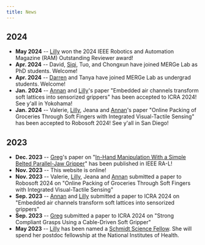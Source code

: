 ```yaml
---
title: News
---
```


## 2024
* **May 2024** -- [Lilly](https://lillych.in) won the 2024 IEEE Robotics and Automation Magazine (RAM) Outstanding Reviewer award!
* **Apr. 2024** -- David, [Siqi](https://siqishang.github.io), Tuo, and Chongxun have joined MERGe Lab as PhD students. Welcome!
* **Apr. 2024** -- [Darren](https://www.darrenau.com) and Tanya have joined MERGe Lab as undergrad students. Welcome!
* **Jan. 2024** -- [Annan](https://www.annanzhang.com) and [Lilly](https://lillych.in)'s paper "Embedded air channels transform soft lattices into sensorized grippers" has been accepted to ICRA 2024! See y'all in Yokohama!
* **Jan. 2024** -- Valerie, [Lilly](https://lillych.in), Jeana and [Annan](https://www.annanzhang.com)'s paper "Online Packing of Groceries Through Soft Fingers with Integrated Visual-Tactile Sensing" has been accepted to Robosoft 2024! See y'all in San Diego!

## 2023
* **Dec. 2023** -- [Greg](https://www.gregoryxie.com)'s paper on "[In-Hand Manipulation With a Simple Belted Parallel-Jaw Gripper](https://ieeexplore.ieee.org/document/10373080)" has been published in IEEE RA-L!
* **Nov. 2023** -- This website is online!
* **Nov. 2023** -- Valerie, [Lilly](https://lillych.in), Jeana and [Annan](https://www.annanzhang.com) submitted a paper to Robosoft 2024 on "Online Packing of Groceries Through Soft Fingers with Integrated Visual-Tactile Sensing"
* **Sep. 2023** -- [Annan](https://www.annanzhang.com) and [Lilly](https://lillych.in) submitted a paper to ICRA 2024 on "Embedded air channels transform soft lattices into sensorized grippers"
* **Sep. 2023** -- [Greg](https://www.gregoryxie.com) submitted a paper to ICRA 2024 on "Strong Compliant Grasps Using a Cable-Driven Soft Gripper"
* **May 2023** -- [Lilly](https://lillych.in) has been named a [Schmidt Science Fellow](https://schmidtsciencefellows.org). She will spend her postdoc fellowship at the National Institutes of Health.